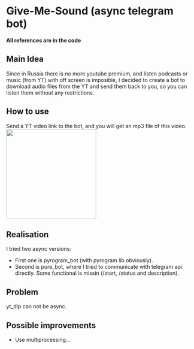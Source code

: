# Give-Me-Sound (async telegram bot)
**All references are in the code**

## Main Idea
Since in Russia there is no more youtube premium, and listen podcasts or music (from YT) with off screen is imposible, I decided to create a bot to download audio files from the YT and send them back to you, so you can listen them without any restrictions.

## How to use
Send a YT video link to the bot, and you will get an mp3 file of this video.  
<img src="https://user-images.githubusercontent.com/85990934/179368649-1f837715-8f7b-43b9-a50c-4f1a6405b4db.jpg" width="240">

## Realisation
I tried two async versions: 
 - First one is pyrogram_bot (with pyrogram lib obviously).
 - Second is pure_bot, where I tried to communicate with telegram api directly. Some functional is missin (/start, /status and description).

## Problem
yt_dlp can not be async.

## Possible improvements 
 - Use multiprocessing...

